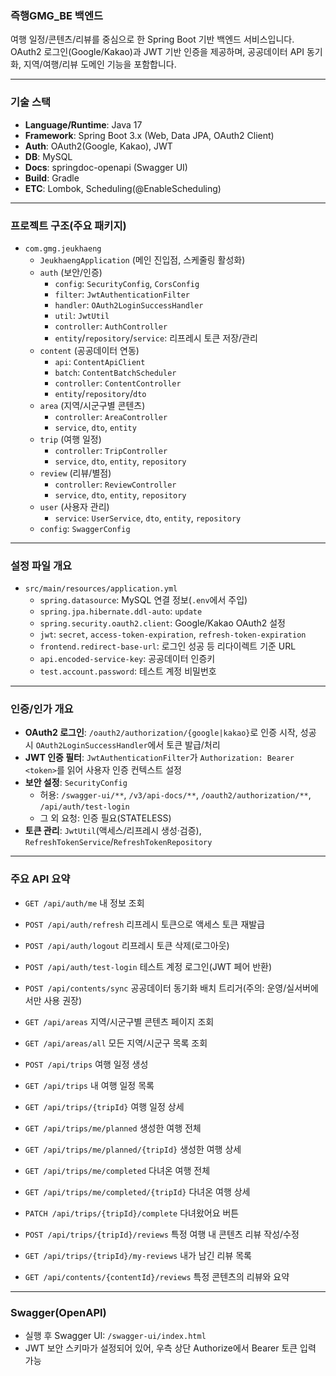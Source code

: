 ### 즉행GMG_BE 백엔드

여행 일정/콘텐츠/리뷰를 중심으로 한 Spring Boot 기반 백엔드 서비스입니다. OAuth2 로그인(Google/Kakao)과 JWT 기반 인증을 제공하며, 공공데이터 API 동기화, 지역/여행/리뷰 도메인 기능을 포함합니다.

---

### 기술 스택
- **Language/Runtime**: Java 17
- **Framework**: Spring Boot 3.x (Web, Data JPA, OAuth2 Client)
- **Auth**: OAuth2(Google, Kakao), JWT
- **DB**: MySQL
- **Docs**: springdoc-openapi (Swagger UI)
- **Build**: Gradle
- **ETC**: Lombok, Scheduling(@EnableScheduling)

---

### 프로젝트 구조(주요 패키지)
- `com.gmg.jeukhaeng`
  - `JeukhaengApplication` (메인 진입점, 스케줄링 활성화)
  - `auth` (보안/인증)
    - `config`: `SecurityConfig`, `CorsConfig`
    - `filter`: `JwtAuthenticationFilter`
    - `handler`: `OAuth2LoginSuccessHandler`
    - `util`: `JwtUtil`
    - `controller`: `AuthController`
    - `entity`/`repository`/`service`: 리프레시 토큰 저장/관리
  - `content` (공공데이터 연동)
    - `api`: `ContentApiClient`
    - `batch`: `ContentBatchScheduler`
    - `controller`: `ContentController`
    - `entity`/`repository`/`dto`
  - `area` (지역/시군구별 콘텐츠)
    - `controller`: `AreaController`
    - `service`, `dto`, `entity`
  - `trip` (여행 일정)
    - `controller`: `TripController`
    - `service`, `dto`, `entity`, `repository`
  - `review` (리뷰/별점)
    - `controller`: `ReviewController`
    - `service`, `dto`, `entity`, `repository`
  - `user` (사용자 관리)
    - `service`: `UserService`, `dto`, `entity`, `repository`
  - `config`: `SwaggerConfig`

---

### 설정 파일 개요
- `src/main/resources/application.yml`
  - `spring.datasource`: MySQL 연결 정보(`.env`에서 주입)
  - `spring.jpa.hibernate.ddl-auto`: `update`
  - `spring.security.oauth2.client`: Google/Kakao OAuth2 설정
  - `jwt`: `secret`, `access-token-expiration`, `refresh-token-expiration`
  - `frontend.redirect-base-url`: 로그인 성공 등 리다이렉트 기준 URL
  - `api.encoded-service-key`: 공공데이터 인증키
  - `test.account.password`: 테스트 계정 비밀번호

---

### 인증/인가 개요
- **OAuth2 로그인**: `/oauth2/authorization/{google|kakao}`로 인증 시작, 성공 시 `OAuth2LoginSuccessHandler`에서 토큰 발급/처리
- **JWT 인증 필터**: `JwtAuthenticationFilter`가 `Authorization: Bearer <token>`를 읽어 사용자 인증 컨텍스트 설정
- **보안 설정**: `SecurityConfig`
  - 허용: `/swagger-ui/**`, `/v3/api-docs/**`, `/oauth2/authorization/**`, `/api/auth/test-login`
  - 그 외 요청: 인증 필요(STATELESS)
- **토큰 관리**: `JwtUtil`(액세스/리프레시 생성·검증), `RefreshTokenService`/`RefreshTokenRepository`

---

### 주요 API 요약
- `GET /api/auth/me` 내 정보 조회
- `POST /api/auth/refresh` 리프레시 토큰으로 액세스 토큰 재발급
- `POST /api/auth/logout` 리프레시 토큰 삭제(로그아웃)
- `POST /api/auth/test-login` 테스트 계정 로그인(JWT 페어 반환)

- `POST /api/contents/sync` 공공데이터 동기화 배치 트리거(주의: 운영/실서버에서만 사용 권장)

- `GET /api/areas` 지역/시군구별 콘텐츠 페이지 조회
- `GET /api/areas/all` 모든 지역/시군구 목록 조회

- `POST /api/trips` 여행 일정 생성
- `GET /api/trips` 내 여행 일정 목록
- `GET /api/trips/{tripId}` 여행 일정 상세
- `GET /api/trips/me/planned` 생성한 여행 전체
- `GET /api/trips/me/planned/{tripId}` 생성한 여행 상세
- `GET /api/trips/me/completed` 다녀온 여행 전체
- `GET /api/trips/me/completed/{tripId}` 다녀온 여행 상세
- `PATCH /api/trips/{tripId}/complete` 다녀왔어요 버튼

- `POST /api/trips/{tripId}/reviews` 특정 여행 내 콘텐츠 리뷰 작성/수정
- `GET /api/trips/{tripId}/my-reviews` 내가 남긴 리뷰 목록
- `GET /api/contents/{contentId}/reviews` 특정 콘텐츠의 리뷰와 요약

---

### Swagger(OpenAPI)
- 실행 후 Swagger UI: `/swagger-ui/index.html`
- JWT 보안 스키마가 설정되어 있어, 우측 상단 Authorize에서 Bearer 토큰 입력 가능
